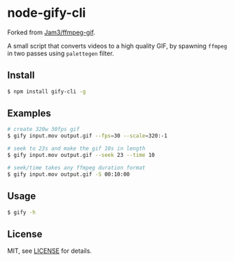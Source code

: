 # node-gify-cli

Forked from [Jam3/ffmpeg-gif](https://github.com/Jam3/ffmpeg-gif).

A small script that converts videos to a high quality GIF, by spawning `ffmpeg` in two passes using `palettegen` filter.

## Install

```sh
$ npm install gify-cli -g
```

## Examples

```sh
# create 320w 30fps gif
$ gify input.mov output.gif --fps=30 --scale=320:-1

# seek to 23s and make the gif 10s in length
$ gify input.mov output.gif --seek 23 --time 10

# seek/time takes any ffmpeg duration format
$ gify input.mov output.gif -S 00:10:00
```

## Usage

```sh
$ gify -h
```

## License

MIT, see [LICENSE](./LICNSE) for details.
